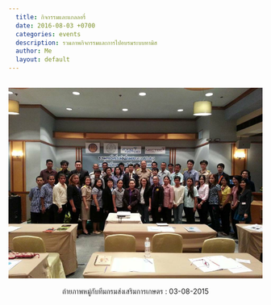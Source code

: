 ```yaml
---
  title: กิจกรรมและแกลลอรี่
  date: 2016-08-03 +0700		  
  categories: events		
  description: รวมภาพกิจกรรมและการไปอบรมระบบทามิส
  author: Me		 
  layout: default
---
```


<br>
<div style="text-align:center" markdown="1">
<img src="/pics/events/03082015/03082015-01.jpg" alt="events" style="width: 600px; "/>    

ถ่ายภาพหมู่กับทีมกรมส่งเสริมการเกษตร : 03-08-2015
</div>
